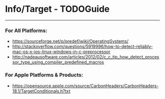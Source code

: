 # Info/Target - TODOGuide
---------------------------

### For All Platforms:
- https://sourceforge.net/p/predef/wiki/OperatingSystems/
- http://stackoverflow.com/questions/5919996/how-to-detect-reliably-mac-os-x-ios-linux-windows-in-c-preprocessor
- http://nadeausoftware.com/articles/2012/02/c_c_tip_how_detect_processor_type_using_compiler_predefined_macros

### For Apple Platforms & Products:
- https://opensource.apple.com/source/CarbonHeaders/CarbonHeaders-18.1/TargetConditionals.h?txt